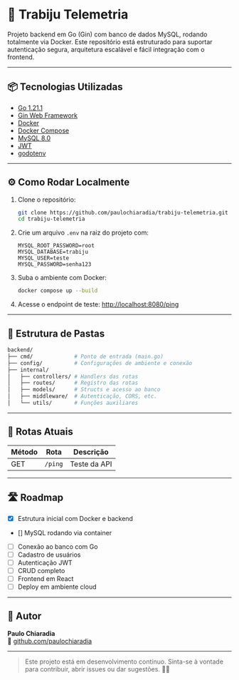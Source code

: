 # 🚀 Trabiju Telemetria

Projeto backend em Go (Gin) com banco de dados MySQL, rodando totalmente via Docker. Este repositório está estruturado para suportar autenticação segura, arquitetura escalável e fácil integração com o frontend.

---

## 📦 Tecnologias Utilizadas

- [Go 1.21.1](https://golang.org/)
- [Gin Web Framework](https://github.com/gin-gonic/gin)
- [Docker](https://www.docker.com/)
- [Docker Compose](https://docs.docker.com/compose/)
- [MySQL 8.0](https://www.mysql.com/)
- [JWT](https://github.com/golang-jwt/jwt)
- [godotenv](https://github.com/joho/godotenv)

---

## ⚙️ Como Rodar Localmente

1. Clone o repositório:
   ```bash
   git clone https://github.com/paulochiaradia/trabiju-telemetria.git
   cd trabiju-telemetria
   ```

2. Crie um arquivo `.env` na raiz do projeto com:
   ```env
   MYSQL_ROOT_PASSWORD=root
   MYSQL_DATABASE=trabiju
   MYSQL_USER=teste
   MYSQL_PASSWORD=senha123
   ```

3. Suba o ambiente com Docker:
   ```bash
   docker compose up --build
   ```

4. Acesse o endpoint de teste:
   [http://localhost:8080/ping](http://localhost:8080/ping)

---

## 📁 Estrutura de Pastas

```bash
backend/
├── cmd/             # Ponto de entrada (main.go)
├── config/          # Configurações de ambiente e conexão
├── internal/
│   ├── controllers/ # Handlers das rotas
│   ├── routes/      # Registro das rotas
│   ├── models/      # Structs e acesso ao banco
│   ├── middleware/  # Autenticação, CORS, etc.
│   └── utils/       # Funções auxiliares
```

---

## 📡 Rotas Atuais

| Método | Rota     | Descrição      |
|--------|----------|----------------|
| GET    | `/ping`  | Teste da API   |

---

## 🛣️ Roadmap

- [x] Estrutura inicial com Docker e backend
- [] MySQL rodando via container
- [ ] Conexão ao banco com Go
- [ ] Cadastro de usuários
- [ ] Autenticação JWT
- [ ] CRUD completo
- [ ] Frontend em React
- [ ] Deploy em ambiente cloud

---

## 🧙 Autor

**Paulo Chiaradia**  
🔗 [github.com/paulochiaradia](https://github.com/paulochiaradia)

---

> Este projeto está em desenvolvimento contínuo. Sinta-se à vontade para contribuir, abrir issues ou dar sugestões. 🚧✨
